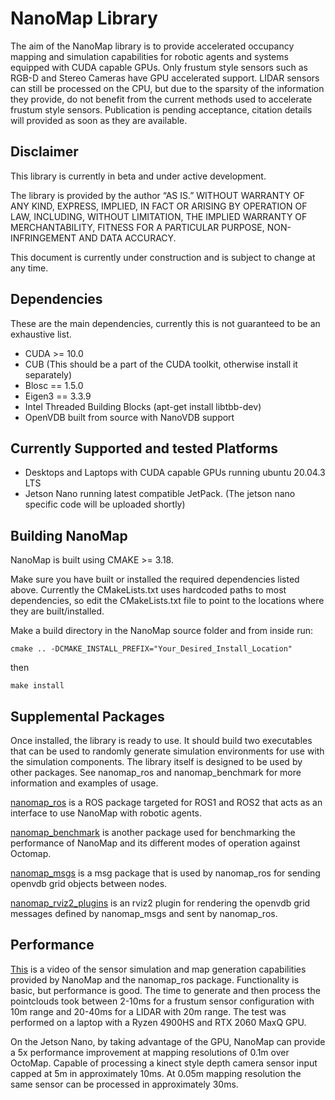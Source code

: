 

# NanoMap Library

The aim of the NanoMap library is to provide accelerated occupancy mapping and simulation capabilities for robotic agents and systems equipped with CUDA capable GPUs. Only frustum style sensors such as RGB-D and Stereo Cameras have GPU accelerated support. LIDAR sensors can still be processed on the CPU, but due to the sparsity of the information they provide, do not benefit from the current methods used to accelerate frustum style sensors. Publication is pending acceptance, citation details will provided as soon as they are available. 

## Disclaimer

This library is currently in beta and under active development. 

The library is provided by the author “AS IS.” WITHOUT WARRANTY OF ANY KIND, EXPRESS, IMPLIED, IN FACT OR ARISING BY OPERATION OF LAW, INCLUDING, WITHOUT LIMITATION, THE IMPLIED WARRANTY OF MERCHANTABILITY, FITNESS FOR A PARTICULAR PURPOSE, NON-INFRINGEMENT AND DATA ACCURACY.

This document is currently under construction and is subject to change at any time.

## Dependencies
These are the main dependencies, currently this is not guaranteed to be an exhaustive list. 

  * CUDA >= 10.0
  * CUB (This should be a part of the CUDA toolkit, otherwise install it separately)
  * Blosc == 1.5.0
  * Eigen3 == 3.3.9
  * Intel Threaded Building Blocks (apt-get install libtbb-dev)
  * OpenVDB built from source with NanoVDB support 

## Currently Supported and tested Platforms

  * Desktops and Laptops with CUDA capable GPUs running ubuntu 20.04.3 LTS
  * Jetson Nano running latest compatible JetPack. (The jetson nano specific code will be uploaded shortly)
  
## Building NanoMap
NanoMap is built using CMAKE >= 3.18.

Make sure you have built or installed the required dependencies listed above. Currently the CMakeLists.txt uses hardcoded paths to most dependencies, so edit the CMakeLists.txt file to point to the locations where they are built/installed.

Make a build directory in the NanoMap source folder and from inside run:

`cmake .. -DCMAKE_INSTALL_PREFIX="Your_Desired_Install_Location"` 

then

`make install`

## Supplemental Packages

Once installed, the library is ready to use. It should build two executables that can be used to randomly generate simulation environments for use with the simulation components. The library itself is designed to be used by other packages. See nanomap_ros and nanomap_benchmark for more information and examples of usage. 

[nanomap_ros](https://github.com/ViWalkerDev/nanomap_ros) is a ROS package targeted for ROS1 and ROS2 that acts as an interface to use NanoMap with robotic agents. 

[nanomap_benchmark](https://github.com/ViWalkerDev/nanomap_benchmark) is another package used for benchmarking the performance of NanoMap and its different modes of operation against Octomap.

[nanomap_msgs](https://github.com/ViWalkerDev/nanomap_msgs) is a msg package that is used by nanomap_ros for sending openvdb grid objects between nodes.

[nanomap_rviz2_plugins](https://github.com/ViWalkerDev/nanomap_rviz2_plugins) is an rviz2 plugin for rendering the openvdb grid messages defined by nanomap_msgs and sent by nanomap_ros.

## Performance
[This](https://youtu.be/UBrlLRqY_E4) is a video of the sensor simulation and map generation capabilities provided by NanoMap and the nanomap_ros package. Functionality is basic, but performance is good. The time to generate and then process the pointclouds took between 2-10ms for a frustum sensor configuration with 10m range and 20-40ms for a LIDAR with 20m range. The test was performed on a laptop with a Ryzen 4900HS and RTX 2060 MaxQ GPU. 

On the Jetson Nano, by taking advantage of the GPU, NanoMap can provide a 5x performance improvement at mapping resolutions of 0.1m over OctoMap. Capable of processing a kinect style depth camera sensor input capped at 5m in approximately 10ms. At 0.05m mapping resolution the same sensor can be processed in approximately 30ms. 
